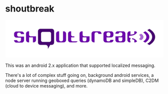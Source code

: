 # shoutbreak

![](https://raw.githubusercontent.com/paulpooch/shoutbreak/master/art/art_branding/logo_development/shoutbreak.png)

This was an android 2.x application that supported localized messaging.

There's a lot of complex stuff going on, background android services, a node server running geoboxed queries (dynamoDB and simpleDB), C2DM (cloud to device messaging), and more.
